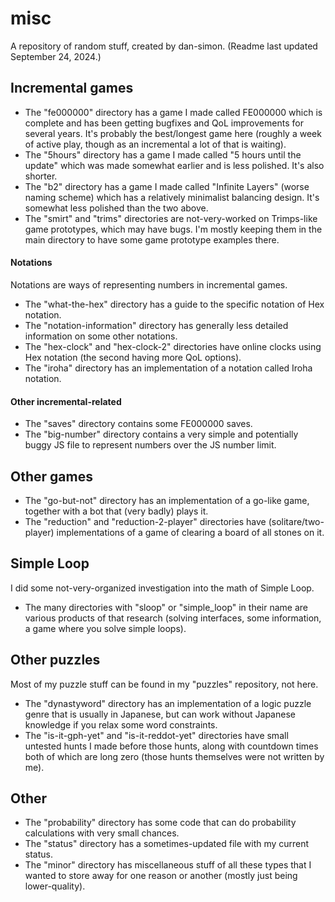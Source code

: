 # misc
A repository of random stuff, created by dan-simon. (Readme last updated September 24, 2024.)
## Incremental games
- The "fe000000" directory has a game I made called FE000000 which is complete and has been getting bugfixes and QoL improvements for several years. It's probably the best/longest game here (roughly a week of active play, though as an incremental a lot of that is waiting).
- The "5hours" directory has a game I made called "5 hours until the update" which was made somewhat earlier and is less polished. It's also shorter.
- The "b2" directory has a game I made called "Infinite Layers" (worse naming scheme) which has a relatively minimalist balancing design. It's somewhat less polished than the two above.
- The "smirt" and "trims" directories are not-very-worked on Trimps-like game prototypes, which may have bugs. I'm mostly keeping them in the main directory to have some game prototype examples there.
#### Notations
Notations are ways of representing numbers in incremental games.
- The "what-the-hex" directory has a guide to the specific notation of Hex notation.
- The "notation-information" directory has generally less detailed information on some other notations.
- The "hex-clock" and "hex-clock-2" directories have online clocks using Hex notation (the second having more QoL options).
- The "iroha" directory has an implementation of a notation called Iroha notation.
#### Other incremental-related
- The "saves" directory contains some FE000000 saves.
- The "big-number" directory contains a very simple and potentially buggy JS file to represent numbers over the JS number limit.
## Other games
- The "go-but-not" directory has an implementation of a go-like game, together with a bot that (very badly) plays it.
- The "reduction" and "reduction-2-player" directories have (solitare/two-player) implementations of a game of clearing a board of all stones on it.
## Simple Loop
I did some not-very-organized investigation into the math of Simple Loop.
- The many directories with "sloop" or "simple_loop" in their name are various products of that research (solving interfaces, some information, a game where you solve simple loops).
## Other puzzles
Most of my puzzle stuff can be found in my "puzzles" repository, not here.
- The "dynastyword" directory has an implementation of a logic puzzle genre that is usually in Japanese, but can work without Japanese knowledge if you relax some word constraints.
- The "is-it-gph-yet" and "is-it-reddot-yet" directories have small untested hunts I made before those hunts, along with countdown times both of which are long zero (those hunts themselves were not written by me).
## Other
- The "probability" directory has some code that can do probability calculations with very small chances.
- The "status" directory has a sometimes-updated file with my current status.
- The "minor" directory has miscellaneous stuff of all these types that I wanted to store away for one reason or another (mostly just being lower-quality).
